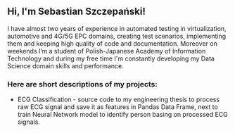 ## Hi, I'm Sebastian Szczepański!

I have almost two years of experience in automated testing in virtualization, automotive and 4G/5G EPC domains, creating test scenarios, implementing them and keeping high quality of code and documentation. Moreover on weekends I’m a student of Polish-Japanese Academy of Information Technology and during my free time I'm constantly developing my Data Science domain skills and performance.

### Here are short descriptions of my projects:
- ECG Classification - source code to my engineering thesis to process raw ECG signal and save it as features in Pandas Data Frame, next to train Neural Network model to identify person basing on processed ECG signals.
